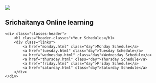 <!DOCTYPE html>
<html lang="en">
<head>
    <meta charset="UTF-8">
    <meta http-equiv="X-UA-Compatible" content="IE=edge">
    <meta name="viewport" content="width=device-width, initial-scale=1.0">
    <title>Class Link Join</title>
    <link rel="stylesheet" href="styles/indexstyle.css">
</head>
<body>
    <nav id="nav">
        <img src="assets/Sc-41.png" class="logo">
        <h1 class="header">Srichaitanya Online learning</h1>
    </nav>

    <div class="classes-header">
        <h1 class="header-classes">Your Schedules</h1>
        <div class="links">
            <a href="monday.html" class="day">Monday Schedule</a>
            <a href="tuesday.html" class="day">Tuesday Schedule</a>
            <a href="wednesday.html" class="day">Wednesday Schedule</a>
            <a href="thursday.html" class="day">Thursday Schedule</a>
            <a href="friday.html" class="day">Friday Schedule</a>
            <a href="saturday.html" class="day">Saturday Schedule</a>
        </div>
    </div>

</body>
</html>
